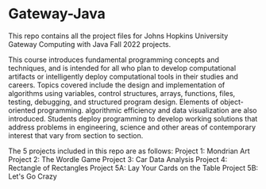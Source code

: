 # Gateway-Java
This repo contains all the project files for Johns Hopkins University Gateway Computing with Java Fall 2022 projects.

This course introduces fundamental programming concepts and techniques, and is intended for all who plan to develop computational artifacts or intelligently deploy computational tools in their studies and careers. Topics covered include the design and implementation of algorithms using variables, control structures, arrays, functions, files, testing, debugging, and structured program design. Elements of object-oriented programming. algorithmic efficiency and data visualization are also introduced. Students deploy programming to develop working solutions that address problems in engineering, science and other areas of contemporary interest that vary from section to section.

The 5 projects included in this repo are as follows:
Project 1: Mondrian Art
Project 2: The Wordle Game
Project 3: Car Data Analysis
Project 4: Rectangle of Rectangles
Project 5A: Lay Your Cards on the Table
Project 5B: Let's Go Crazy
